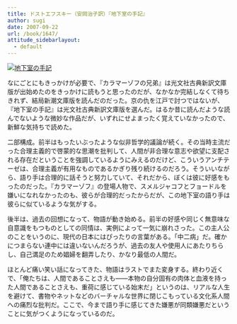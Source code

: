 ```yaml
---
title: ドストエフスキー（安岡治子訳）『地下室の手記』
author: sugi
date: 2007-09-22
url: /book/1647/
attitude_sidebarlayout:
  - default
---
```

<a href="http://www.amazon.co.jp/exec/obidos/ASIN/4334751296/chezsugi-22/ref=nosim/" name="amazletlink" target="_blank"><img src="http://i2.wp.com/ec2.images-amazon.com/images/I/41gjG9RlrqL.SL160.jpg?w=660" alt="地下室の手記" class="alignleft" data-recalc-dims="1" /></a>

なにごとにもきっかけが必要で、『カラマーゾフの兄弟』は光文社古典新訳文庫版が出始めたのをきっかけに読もうと思ったのだが、なかなか完結しなくて待ちきれず、結局新潮文庫版を読んだのだった。京の仇を江戸で討つではないが、『地下室の手記』は光文社古典新訳文庫版を選んだ。はるか昔に読んだような読んでないような微妙な作品だが、いずれにせよまったく覚えていなかったので、新鮮な気持ちで読めた。

二部構成。前半はもったいぶったような似非哲学的議論が続く。その当時主流だった合理主義的で啓蒙的な思潮を批判して、人間が非合理な意志や欲望に支配される存在だということを強調しているようにみえるのだけど、こういうアンチテーゼは、合理主義が有用なものであるかぎり残り続けるのだろう。そういいながら、語り手は合理的に話そうと努力していて、それだから、ぼくは彼に好感をもったのだった。『カラマーゾフ』の登場人物で、スメルジャコフとフョードルを嫌いになれなかったのも、彼らが合理的だったからだが、この地下室の語り手は彼らに似ているような気がする。

後半は、過去の回想になって、物語が動き始める。前半の好感や同じく無意味な自意識をもつものとしての同情は、実例によって一気に崩れさった。この主人公のことをいうのに、現代の日本にはぴったりの言葉がある。「中二病」だ。確かにつまらない連中には違いないんだろうが、過去の友人や使用人にあたりちらし、自己満足のため娼婦を翻弄したり、かなり最低の人間だ。

ほとんど痛い笑い話になってきた、物語はラストでまた変身する。終わり近くで、「俺たちは、人間であることさえも――本物の自分固有の肉体と血液を持った人間であることさえも、重荷に感じている始末だ」というのは、リアルな人生を避けて、書物やネットなどのバーチャルな世界に閉じこもっている文化系人間への痛烈な批判だ。ここで、今まで語り手に感じてきた嫌悪が同類嫌悪だということに気がつくようになっているのだ。

